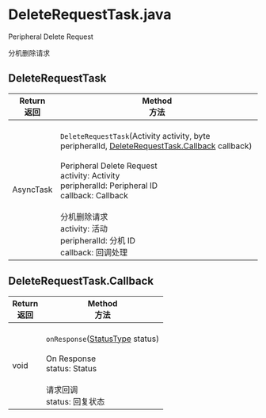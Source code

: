 # DeleteRequestTask.java

Peripheral Delete Request

分机删除请求

## DeleteRequestTask
| Return <br/> 返回 | Method <br/> 方法 | 
| - | - |
| AsyncTask | <br/> `DeleteRequestTask`(Activity activity, byte peripheralId, [DeleteRequestTask.Callback](#DeleteRequestTask.Callback) callback) <br/><br/> Peripheral Delete Request <br/> activity: Activity <br/> peripheralId: Peripheral ID <br/> callback: Callback <br/><br/> 分机删除请求 <br/> activity: 活动 <br/> peripheralId: 分机 ID <br/> callback: 回调处理 |

## DeleteRequestTask.Callback
| Return <br/> 返回 | Method <br/> 方法 | 
| - | - |
| void | <br/> `onResponse`([StatusType](#StatusType.java) status) <br/><br/> On Response <br/> status: Status <br/><br/> 请求回调 <br/> status: 回复状态 |
